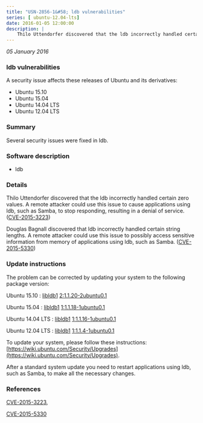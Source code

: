 ```yaml
---
title: "USN-2856-1&#58; ldb vulnerabilities"
series: [ ubuntu-12.04-lts]
date: 2016-01-05 12:00:00
description: |
    Thilo Uttendorfer discovered that the ldb incorrectly handled certain zero values. A remote attacker could use this issue to cause applications using ldb, such as Samba, to stop responding, resulting in a denial of service. ([CVE-2015-3223](http://people.ubuntu.com/~ubuntu-security/cve/CVE-2015-3223))
--- 
```

 
 

*05 January 2016*

### ldb vulnerabilities

A security issue affects these releases of Ubuntu and its derivatives:

* Ubuntu 15.10
* Ubuntu 15.04
* Ubuntu 14.04 LTS
* Ubuntu 12.04 LTS

### Summary

Several security issues were fixed in ldb. 

### Software description

* ldb 

### Details

Thilo Uttendorfer discovered that the ldb incorrectly handled certain zero values. A remote attacker could use this issue to cause applications using ldb, such as Samba, to stop responding, resulting in a denial of service. ([CVE-2015-3223](http://people.ubuntu.com/~ubuntu-security/cve/CVE-2015-3223))

Douglas Bagnall discovered that ldb incorrectly handled certain string lengths. A remote attacker could use this issue to possibly access sensitive information from memory of applications using ldb, such as Samba. ([CVE-2015-5330](http://people.ubuntu.com/~ubuntu-security/cve/CVE-2015-5330)) 

### Update instructions

The problem can be corrected by updating your system to the following package version:

Ubuntu 15.10
 : [libldb1](https://launchpad.net/ubuntu/+source/ldb) <span> [2:1.1.20-2ubuntu0.1](https://launchpad.net/ubuntu/+source/ldb/2:1.1.20-2ubuntu0.1) </span> 

Ubuntu 15.04
 : [libldb1](https://launchpad.net/ubuntu/+source/ldb) <span> [1:1.1.18-1ubuntu0.1](https://launchpad.net/ubuntu/+source/ldb/1:1.1.18-1ubuntu0.1) </span> 

Ubuntu 14.04 LTS
 : [libldb1](https://launchpad.net/ubuntu/+source/ldb) <span> [1:1.1.16-1ubuntu0.1](https://launchpad.net/ubuntu/+source/ldb/1:1.1.16-1ubuntu0.1) </span> 

Ubuntu 12.04 LTS
 : [libldb1](https://launchpad.net/ubuntu/+source/ldb) <span> [1:1.1.4-1ubuntu0.1](https://launchpad.net/ubuntu/+source/ldb/1:1.1.4-1ubuntu0.1) </span> 

To update your system, please follow these instructions: [https://wiki.ubuntu.com/Security/Upgrades](https://wiki.ubuntu.com/Security/Upgrades).

After a standard system update you need to restart applications using ldb, such as Samba, to make all the necessary changes. 

### References

 
 [CVE-2015-3223](http://people.ubuntu.com/~ubuntu-security/cve/CVE-2015-3223), 

 [CVE-2015-5330](http://people.ubuntu.com/~ubuntu-security/cve/CVE-2015-5330)
 


